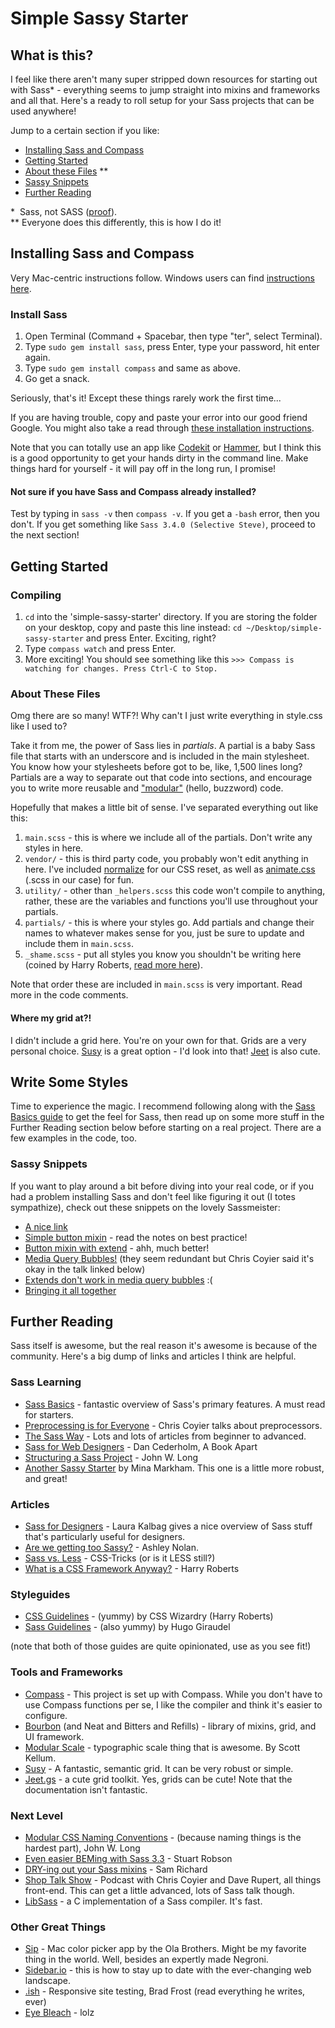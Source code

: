 # Simple Sassy Starter

## What is this?

I feel like there aren't many super stripped down resources for starting out with Sass* - everything seems to jump straight into mixins and frameworks and all that. Here's a ready to roll setup for your Sass projects that can be used anywhere!

Jump to a certain section if you like:

* [Installing Sass and Compass](#installing-sass-and-compass)
* [Getting Started](#getting-started)
* [About these Files](#about-these-files) **
* [Sassy Snippets](#sassy-snippets)
* [Further Reading](#further-reading)

<p>* &nbsp;Sass, not SASS (<a href="http://sassnotsass.com">proof</a>).<br>
** Everyone does this differently, this is how I do it!</p>

## Installing Sass and Compass

Very Mac-centric instructions follow. Windows users can find [instructions here](http://sass-lang.com/install).

### Install Sass

1. Open Terminal (Command + Spacebar, then type "ter", select Terminal).
2. Type `sudo gem install sass`, press Enter, type your password, hit enter again.
3. Type `sudo gem install compass` and same as above.
4. Go get a snack.

Seriously, that's it! Except these things rarely work the first time...

If you are having trouble, copy and paste your error into our good friend Google. You might also take a read through [these installation instructions](http://sass-lang.com/install).

Note that you can totally use an app like [Codekit](http://incident57.com/codekit/) or [Hammer](http://hammerformac.com/), but I think this is a good opportunity to get your hands dirty in the command line. Make things hard for yourself - it will pay off in the long run, I promise!

#### Not sure if you have Sass and Compass already installed?

Test by typing in ```sass -v``` then ```compass -v```. If you get a ```-bash``` error, then you don't. If you get something like ```Sass 3.4.0 (Selective Steve)```, proceed to the next section!

## Getting Started

### Compiling

1. `cd` into the 'simple-sassy-starter' directory. If you are storing the folder on your desktop, copy and paste this line instead: `cd ~/Desktop/simple-sassy-starter` and press Enter. Exciting, right?
2. Type `compass watch` and press Enter.
3. More exciting! You should see something like this `>>> Compass is watching for changes. Press Ctrl-C to Stop.`

### About These Files

Omg there are so many! WTF?! Why can't I just write everything in style.css like I used to?

Take it from me, the power of Sass lies in _partials_. A partial is a baby Sass file that starts with an underscore and is included in the main stylesheet. You know how your stylesheets before got to be, like, 1,500 lines long? Partials are a way to separate out that code into sections, and encourage you to write more reusable and ["modular"](http://en.wikipedia.org/wiki/Modular_design) (hello, buzzword) code.

Hopefully that makes a little bit of sense. I've separated everything out like this:

1. `main.scss` - this is where we include all of the partials. Don't write any styles in here.
2. `vendor/` - this is third party code, you probably won't edit anything in here. I've included [normalize](http://necolas.github.io/normalize.css/) for our CSS reset, as well as [animate.css](http://daneden.github.io/animate.css/) (.scss in our case) for fun.
3. `utility/` - other than `_helpers.scss` this code won't compile to anything, rather, these are the variables and functions you'll use throughout your partials.
4. `partials/` - this is where your styles go. Add partials and change their names to whatever makes sense for you, just be sure to update and include them in `main.scss`.
5. `_shame.scss` - put all styles you know you shouldn't be writing here (coined by Harry Roberts, [read more here](http://csswizardry.com/2013/04/shame-css/)).

Note that order these are included in `main.scss` is very important. Read more in the code comments.

#### Where my grid at?!

I didn't include a grid here. You're on your own for that. Grids are a very personal choice. [Susy](http://susy.oddbird.net) is a great option - I'd look into that! [Jeet](https://github.com/mojotech/jeet) is also cute.

## Write Some Styles

Time to experience the magic. I recommend following along with the [Sass Basics guide](http://sass-lang.com/guide) to get the feel for Sass, then read up on some more stuff in the Further Reading section below before starting on a real project. There are a few examples in the code, too.

### Sassy Snippets

If you want to play around a bit before diving into your real code, or if you had a problem installing Sass and don't feel like figuring it out (I totes sympathize), check out these snippets on the lovely Sassmeister:

* [A nice link](http://sassmeister.com/gist/1f63b704f89523b8120c)
* [Simple button mixin](http://sassmeister.com/gist/ad8fa52ea853d84da153) - read the notes on best practice!
* [Button mixin with extend](http://sassmeister.com/gist/9eca4dbb5ac01a5d8f60) - ahh, much better!
* [Media Query Bubbles!](http://sassmeister.com/gist/17f99ab2d74c46ca3cb9) (they seem redundant but Chris Coyier said it's okay in the talk linked below)
* [Extends don't work in media query bubbles](http://sassmeister.com/gist/98f202071af56724dd5a) :(
* [Bringing it all together](http://sassmeister.com/gist/75ac05abccc78d47171c)


## Further Reading

Sass itself is awesome, but the real reason it's awesome is because of the community. Here's a big dump of links and articles I think are helpful.

### Sass Learning

* [Sass Basics](http://sass-lang.com/guide) - fantastic overview of Sass's primary features. A must read for starters.
* [Preprocessing is for Everyone](http://aneventapart.com/news/post/preprocessing-is-for-everybody-chris-coyier-an-event-apart-video-css-sass) - Chris Coyier talks about preprocessors.
* [The Sass Way](http://thesassway.com/) - Lots and lots of articles from beginner to advanced.
* [Sass for Web Designers](http://www.abookapart.com/products/sass-for-web-designers) - Dan Cederholm, A Book Apart
* [Structuring a Sass Project](http://thesassway.com/beginner/how-to-structure-a-sass-project) - John W. Long
* [Another Sassy Starter](https://github.com/minamarkham/sassy-starter/) by Mina Markham. This one is a little more robust, and great!

### Articles
* [Sass for Designers](http://laurakalbag.com/sass-for-designers/) - Laura Kalbag gives a nice overview of Sass stuff that's particularly useful for designers.
* [Are we getting too Sassy?](http://ashleynolan.co.uk/blog/are-we-getting-too-sassy) - Ashley Nolan.
* [Sass vs. Less](http://css-tricks.com/sass-vs-less/) - CSS-Tricks (or is it LESS still?)
* [What is a CSS Framework Anyway?](http://vimeo.com/95734680) - Harry Roberts

### Styleguides
* [CSS Guidelines](http://cssguidelin.es/) - (yummy) by CSS Wizardry (Harry Roberts)
* [Sass Guidelines](http://sass-guidelin.es/) - (also yummy) by Hugo Giraudel

(note that both of those guides are quite opinionated, use as you see fit!)


### Tools and Frameworks

* [Compass](http://compass-style.org) - This project is set up with Compass. While you don't have to use Compass functions per se, I like the compiler and think it's easier to configure.
* [Bourbon](http://bourbon.io) (and Neat and Bitters and Refills) - library of mixins, grid, and UI framework.
* [Modular Scale](https://github.com/Team-Sass/modular-scale) - typographic scale thing that is awesome. By Scott Kellum.
* [Susy](http://susy.oddbird.net) - A fantastic, semantic grid. It can be very robust or simple.
* [Jeet.gs](http://jeet.gs) - a cute grid toolkit. Yes, grids can be cute! Note that the documentation isn't fantastic.

### Next Level

* [Modular CSS Naming Conventions](http://thesassway.com/advanced/modular-css-naming-conventions) - (because naming things is the hardest part), John W. Long
* [Even easier BEMing with Sass 3.3](http://www.alwaystwisted.com/post.php?s=2014-02-27-even-easier-bem-ing-with-sass-33) - Stuart Robson
* [DRY-ing out your Sass mixins](http://alistapart.com/article/dry-ing-out-your-sass-mixins) - Sam Richard
* [Shop Talk Show](http://shoptalkshow.com) - Podcast with Chris Coyier and Dave Rupert, all things front-end. This can get a little advanced, lots of Sass talk though.
* [LibSass](http://libsass.org/) - a C implementation of a Sass compiler. It's fast.

### Other Great Things

* [Sip](http://theolabrothers.com/sip/) - Mac color picker app by the Ola Brothers. Might be my favorite thing in the world. Well, besides an expertly made Negroni.
* [Sidebar.io](http://sidebar.io) - this is how to stay up to date with the ever-changing web landscape.
* [.ish](http://bradfrostweb.com/demo/ish/) - Responsive site testing, Brad Frost (read everything he writes, ever)
* [Eye Bleach](http://www.eyebleach.me/) - lolz

